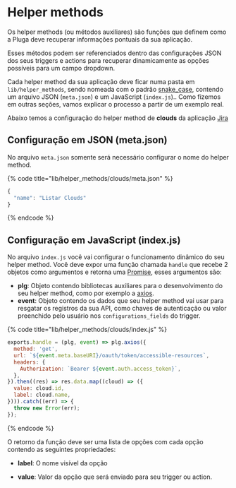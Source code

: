 # Helper methods

Os helper methods \(ou métodos auxiliares\) são funções que definem como a Pluga deve recuperar informações pontuais da sua aplicação.

Esses métodos podem ser referenciados dentro das configurações JSON dos seus triggers e actions para recuperar dinamicamente as opções possíveis para um campo dropdown.

Cada helper method da sua aplicação deve ficar numa pasta em `lib/helper_methods`, sendo nomeada com o padrão [snake\_case](https://en.wikipedia.org/wiki/Snake_case), contendo um arquivo JSON \(`meta.json`\) e um JavaScript \(`index.js`\).. Como fizemos em outras seções, vamos explicar o processo a partir de um exemplo real.

Abaixo temos a configuração do helper method de **clouds** da aplicação [Jira](https://pluga.co/ferramentas/jira/integracao/)

## Configuração em JSON \(meta.json\)

No arquivo `meta.json` somente será necessário configurar o nome do helper method.

{% code title="lib/helper\_methods/clouds/meta.json" %}
```javascript
{
  "name": "Listar Clouds"
}
```
{% endcode %}

## Configuração em JavaScript \(index.js\)

No arquivo `index.js` você vai configurar o funcionamento dinâmico do seu helper method. Você deve expor uma função chamada `handle` que recebe 2 objetos como argumentos e retorna uma [Promise](https://developer.mozilla.org/en-US/docs/Web/JavaScript/Reference/Global_Objects/Promise), esses argumentos são:

* **plg**: Objeto contendo bibliotecas auxiliares para o desenvolvimento do seu helper method, como por exemplo a [axios](https://github.com/axios/axios). 
* **event**: Objeto contendo os dados que seu helper method vai usar para resgatar os registros da sua API, como chaves de autenticação ou valor preenchido pelo usuário nos `configurations_fields` do trigger.

{% code title="lib/helper\_methods/clouds/index.js" %}
```javascript
exports.handle = (plg, event) => plg.axios({
  method: 'get',
  url: `${event.meta.baseURI}/oauth/token/accessible-resources`,
  headers: {
    Authorization: `Bearer ${event.auth.access_token}`,
  },
}).then((res) => res.data.map((cloud) => ({
  value: cloud.id,
  label: cloud.name,
}))).catch((err) => {
  throw new Error(err);
});

```
{% endcode %}

O retorno da função deve ser uma lista de opções com cada opção contendo as seguintes propriedades:

* **label**: O nome visível da opção

* **value**: Valor da opção que será enviado para seu trigger ou action. 

